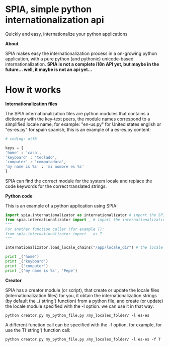 **SPIA, simple python internationalization api**
================

Quickly and easy, internationalize your python applications

**About**

SPIA makes easy the internationalization process in a on-growing python application, with a pure python (and pythonic) unicode-based internationalization.
**SPIA is not a complete i18n API yet, but maybe in the future... well, it maybe is not an api yet...**

How it works
================

**Internationalization files**

The SPIA internationalization files are python modules that contains a dictionary with the key-text peers, the module names correspond to a simplified locale name, for example: "en-us.py" for United states english or "es-es.py" for spain spanish, this is an example of a es-es.py content:

```python
# coding: utf8

keys = {
'home' : 'casa',
'keyboard' : 'teclado',
'computer' : 'computadora',
'my name is %s' : 'mi nombre es %s'
}
```
SPIA can find the correct module for the system locale and replace the code keywords for the correct translated strings.

**Python code**

This is an example of a python application using SPIA:

```python
import spia.internationalizator as internationalizator # import the SPIA internationalizator
from spia.internationalizator import _ # import the internationalization function, IN THIS CASE: _()
"""
For another function caller (for example T):
from spia.internationalizator import _ as T
"""

internationalizator.load_locale_chains("/app/locale_dir") # the locale dir contains the internationalization files

print _('home')
print _('keyboard')
print _('computer')
print _('my name is %s', 'Pepe')

```

**Creator**

SPIA has a creator module (or script), that create or update the locale files (internationalization files) for you, it obtain the internationalization strings (by default the _('string') function) from a python file, and create (or update) the locale module specified with the -l option. we can use it in that way:

    python creator.py my_python_file.py /my_locales_folder/ -l es-es

A different function call can be specified with the -f option, for example, for use the T('string') function call:

    python creator.py my_python_file.py /my_locales_folder/ -l es-es -f T

